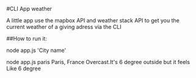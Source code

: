 #CLI App weather

A little app use the mapbox API and weather stack API to get you the current weather of a giving adress via the CLI

##How to run it:

node app.js 'City name'

node app.js paris
Paris, France
Overcast.It's 6 degree outside but it feels Like 6 degree
